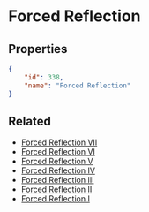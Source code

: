 # Forced Reflection

<no description available>

## Properties

```json
{
    "id": 338,
    "name": "Forced Reflection"
}
```

## Related

- [Forced Reflection VII](../items/20074-forced-reflection-vii.md)
- [Forced Reflection VI](../items/20073-forced-reflection-vi.md)
- [Forced Reflection V](../items/20072-forced-reflection-v.md)
- [Forced Reflection IV](../items/20071-forced-reflection-iv.md)
- [Forced Reflection III](../items/20070-forced-reflection-iii.md)
- [Forced Reflection II](../items/20069-forced-reflection-ii.md)
- [Forced Reflection I](../items/20068-forced-reflection-i.md)

